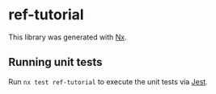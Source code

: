 # ref-tutorial

This library was generated with [Nx](https://nx.dev).

## Running unit tests

Run `nx test ref-tutorial` to execute the unit tests via [Jest](https://jestjs.io).
